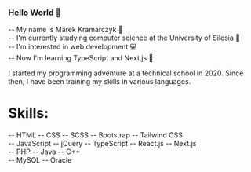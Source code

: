 ### Hello World :wave:
-- My name is Marek Kramarczyk :pencil: <br>
-- I'm currently studying computer science at the University of Silesia 📖<br>
-- I'm interested in web development :computer: <br>
-- Now I'm learning TypeScript and Next.js :blue_book: <br>

I started my programming adventure at a technical school in 2020. Since then, I have been training my skills in various languages.

# Skills:
-- HTML -- CSS -- SCSS -- Bootstrap -- Tailwind CSS  <br>
-- JavaScript -- jQuery -- TypeScript -- React.js -- Next.js <br>
-- PHP -- Java -- C++ <br>
-- MySQL -- Oracle <br>

